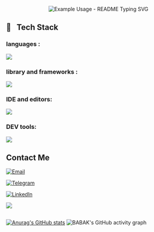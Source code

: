 

<p align="center">
  <img src="https://readme-typing-svg.demolab.com/?lines=Hi+There+Welcome+To+My+Profile!;I%27m+babak+chalaki🖐;I%27m+a+backend+Developer💻;&font=Fira%20Code&center=true&width=380&height=50&duration=4000&pause=2000&color=red" alt="Example Usage - README Typing SVG">
</p>


<h2>🔧 &nbsp Tech Stack</h2>

<h3>languages :</h3>
<img src="https://skillicons.dev/icons?i=js,html,css,php,python,mysql" >

<h3>library and frameworks :</h3>
<img src="https://skillicons.dev/icons?i=bootstrap,jquery,laravel," >

<h3>IDE and editors:</h3>
<img src="https://skillicons.dev/icons?i=pycharm,phpstorm,vscode,xd,figma" >

<h3>DEV tools:</h3>
<img src="https://skillicons.dev/icons?i=git,github,gitlab," >

  
## Contact Me

<p>
  
[![Email](https://img.shields.io/badge/-Email-blue?style=flat&logo=gmail&labelColor=black)](https://babak.chalaki82@gmail.com) 

[![Telegram](https://img.shields.io/badge/-Telegram-blue?style=flat&logo=telegram&labelColor=black)](https://t.me/BABAK_CHALAKI)

[![LinkedIn](https://img.shields.io/badge/-LinkedIn-blue?style=flat&logo=linkedin&labelColor=black)](https://www.linkedin.com/in/babak-chalaki-622376292/?originalSubdomain=ir)

<img src="https://img.shields.io/badge/website-www.babak-chalaki.ir-blue?logo=telegram&style=for-the-badge&logoColor=white" >


</p>

##
[![Anurag's GitHub stats](https://github-readme-stats.vercel.app/api?username=Babak-Chalacki)](https://github.com/anuraghazra/github-readme-stats)
![BABAK's GitHub activity graph](https://github-readme-activity-graph.vercel.app/graph?username=Babak-Chalacki&theme=github-compact)
